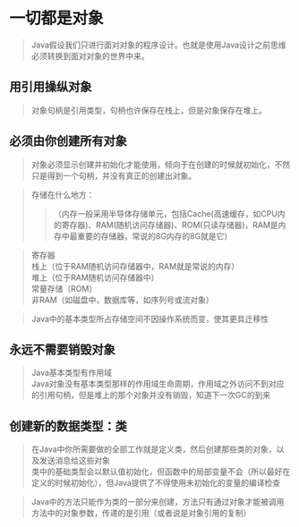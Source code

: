 # 一切都是对象

> Java假设我们只进行面对对象的程序设计。也就是使用Java设计之前思维必须转换到面对对象的世界中来。

## 用引用操纵对象

> 对象句柄是引用类型，句柄也许保存在栈上，但是对象保存在堆上。

## 必须由你创建所有对象

> 对象必须显示创建并初始化才能使用，倾向于在创建的时候就初始化，不然只是得到一个句柄，并没有真正的创建出对象。

> 存储在什么地方：  
> >（内存一般采用半导体存储单元，包括Cache(高速缓存，如CPU内的寄存器)、RAM(随机访问存储器)、ROM(只读存储器)，RAM是内存中最重要的存储器，常说的8G内存的8G就是它）  
  
> 寄存器    
栈上（位于RAM随机访问存储器中，RAM就是常说的内存）    
堆上（位于RAM随机访问存储器中）  
常量存储（ROM）  
非RAM（如磁盘中，数据库等，如序列号或流对象）

> Java中的基本类型所占存储空间不因操作系统而变，使其更具迁移性

## 永远不需要销毁对象

> Java基本类型有作用域  
Java对象没有基本类型那样的作用域生命周期，作用域之外访问不到对应的引用句柄，但是堆上的那个对象并没有销毁，知道下一次GC的到来  

## 创建新的数据类型：类

> 在Java中你所需要做的全部工作就是定义类，然后创建那些类的对象，以及发送消息给这些对象  
类中的基础类型会以默认值初始化，但函数中的局部变量不会（所以最好在定义的时候初始化），但Java提供了不得使用未初始化的变量的编译检查  

> Java中的方法只能作为类的一部分来创建，方法只有通过对象才能被调用  
方法中的对象参数，传递的是引用（或者说是对象引用的复制）